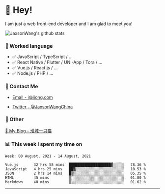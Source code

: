 # 👋 Hey!

I am just a web front-end developer and I am glad to meet you!

![JaxsonWang's github stats](https://github-readme-stats.vercel.app/api?username=JaxsonWang&&show_icons=true&&title_color=1abc9c&&icon_color=1abc9c)


### 📝 Worked language

- ✅ JavaScript / TypeScript / ...
- ✅ React Native / Flutter / UNI-App / Tora / ...
- ✅ Vue.js / React.js / ...
- ✅ Node.js / PHP / ...

### 📮 Contact Me

- [Email - i@iiong.com](mailto:i@iiong.com)

- [Twitter - @JaxsonWangChina](https://twitter.com/JaxsonWangChina)

### 🤪 Other

[📌 My Blog - 淮城一只猫](https://iiong.com)

### 📊 This week I spent my time on

<!--START_SECTION:waka-->
```text
Week: 08 August, 2021 - 14 August, 2021

Vue.js       32 hrs 58 mins  ███████████████████▓░░░░░   78.36 % 
JavaScript   4 hrs 25 mins   ██▓░░░░░░░░░░░░░░░░░░░░░░   10.53 % 
JSON         2 hrs 14 mins   █▒░░░░░░░░░░░░░░░░░░░░░░░   05.35 % 
HTML         45 mins         ▒░░░░░░░░░░░░░░░░░░░░░░░░   01.80 % 
Markdown     40 mins         ▒░░░░░░░░░░░░░░░░░░░░░░░░   01.62 % 
```
<!--END_SECTION:waka-->

---
